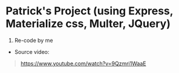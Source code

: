 # Patrick's Project (using Express, Materialize css, Multer, JQuery)

1. Re-code by me

- Source video:

> https://www.youtube.com/watch?v=9Qzmri1WaaE
